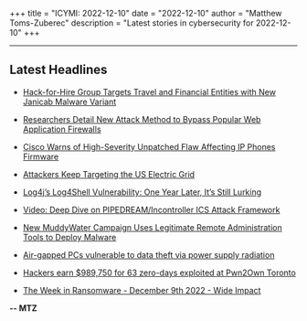 +++
title = "ICYMI: 2022-12-10"
date = "2022-12-10"
author = "Matthew Toms-Zuberec"
description = "Latest stories in cybersecurity for 2022-12-10"
+++

---------------------------------------------------------------------------
## Latest Headlines
- [Hack-for-Hire Group Targets Travel and Financial Entities with New Janicab Malware Variant](https://thehackernews.com/2022/12/hack-for-hire-group-targets-travel-and.html)

- [Researchers Detail New Attack Method to Bypass Popular Web Application Firewalls](https://thehackernews.com/2022/12/researchers-detail-new-attack-method-to.html)

- [Cisco Warns of High-Severity Unpatched Flaw Affecting IP Phones Firmware](https://thehackernews.com/2022/12/cisco-warns-of-high-severity-unpatched.html)

- [Attackers Keep Targeting the US Electric Grid](https://www.wired.com/story/attacks-us-electrical-grid-security-roundup/)

- [Log4j’s Log4Shell Vulnerability: One Year Later, It’s Still Lurking](https://www.wired.com/story/log4j-log4shell-one-year-later/)

- [Video: Deep Dive on PIPEDREAM/Incontroller ICS Attack Framework](https://www.securityweek.com/video-deep-dive-pipedreamincontroller-ics-attack-framework)

- [New MuddyWater Campaign Uses Legitimate Remote Administration Tools to Deploy Malware](https://cybersecuritynews.com/muddywater-campaign-legit-remote-admin/)

- [Air-gapped PCs vulnerable to data theft via power supply radiation](https://www.bleepingcomputer.com/news/security/air-gapped-pcs-vulnerable-to-data-theft-via-power-supply-radiation/)

- [Hackers earn $989,750 for 63 zero-days exploited at Pwn2Own Toronto](https://www.bleepingcomputer.com/news/security/hackers-earn-989-750-for-63-zero-days-exploited-at-pwn2own-toronto/)

- [The Week in Ransomware - December 9th 2022 - Wide Impact](https://www.bleepingcomputer.com/news/security/the-week-in-ransomware-december-9th-2022-wide-impact/)

**-- MTZ**